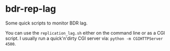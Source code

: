 # bdr-rep-lag
Some quick scripts to monitor BDR lag.

You can use the `replication_lag.sh` either on the command line or as a CGI script.  I usually run a quick'n'dirty CGI server via:
`python -m CGIHTTPServer 4500`.
